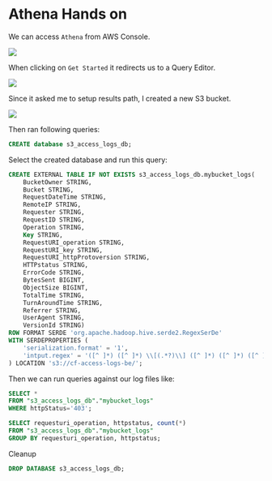 # Athena Hands on

We can access `Athena` from AWS Console.

![](2019-12-31-09-18-27.png)

When clicking on `Get Started` it redirects us to a Query Editor.

![](2019-12-31-09-19-10.png)

Since it asked me to setup results path, I created a new S3 bucket.

![](2019-12-31-09-22-34.png)

Then ran following queries:

```sql
CREATE database s3_access_logs_db;
```

Select the created database and run this query:

```sql
CREATE EXTERNAL TABLE IF NOT EXISTS s3_access_logs_db.mybucket_logs(
    BucketOwner STRING,
    Bucket STRING,
    RequestDateTime STRING,
    RemoteIP STRING,
    Requester STRING,
    RequestID STRING,
    Operation STRING,
    Key STRING,
    RequestURI_operation STRING,
    RequestURI_key STRING,
    RequestURI_httpProtoversion STRING,
    HTTPstatus STRING,
    ErrorCode STRING,
    BytesSent BIGINT,
    ObjectSize BIGINT,
    TotalTime STRING,
    TurnAroundTime STRING,
    Referrer STRING,
    UserAgent STRING,
    VersionId STRING)
ROW FORMAT SERDE 'org.apache.hadoop.hive.serde2.RegexSerDe'
WITH SERDEPROPERTIES (
    'serialization.format' = '1',
    'intput.regex' = '([^ ]*) ([^ ]*) \\[(.*?)\\] ([^ ]*) ([^ ]*) ([^ ]*) ([^ ]*) ([^ ]*) \\\"([^ ]*) ([^ ]*) (- |[^ ]*)\\\" (-|[0-9]*) ([^ ]*) ([^ ]*) ([^ ]*) ([^ ]*) ([^ ]*) ([^ ]*) (\"[^\"]*\") (^ ]*)$'
) LOCATION 's3://cf-access-logs-be/';
```

Then we can run queries against our log files like:

```sql
SELECT *
FROM "s3_access_logs_db"."mybucket_logs"
WHERE httpStatus='403';
```

```sql
SELECT requesturi_operation, httpstatus, count(*)
FROM "s3_access_logs_db"."mybucket_logs"
GROUP BY requesturi_operation, httpstatus;
```

Cleanup

```sql
DROP DATABASE s3_access_logs_db;
```